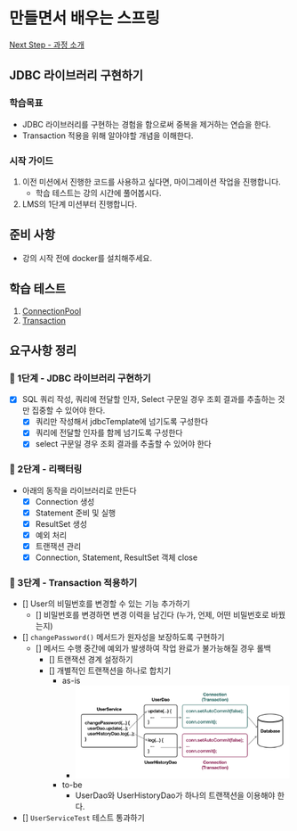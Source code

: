 # 만들면서 배우는 스프링
[Next Step - 과정 소개](https://edu.nextstep.camp/c/4YUvqn9V)

## JDBC 라이브러리 구현하기

### 학습목표
- JDBC 라이브러리를 구현하는 경험을 함으로써 중복을 제거하는 연습을 한다.
- Transaction 적용을 위해 알아야할 개념을 이해한다.

### 시작 가이드
1. 이전 미션에서 진행한 코드를 사용하고 싶다면, 마이그레이션 작업을 진행합니다.
    - 학습 테스트는 강의 시간에 풀어봅시다.
2. LMS의 1단계 미션부터 진행합니다.

## 준비 사항
- 강의 시작 전에 docker를 설치해주세요.

## 학습 테스트
1. [ConnectionPool](study/src/test/java/connectionpool)
2. [Transaction](study/src/test/java/transaction)


## 요구사항 정리
### 🚀 1단계 - JDBC 라이브러리 구현하기
- [x] SQL 쿼리 작성, 쿼리에 전달할 인자, Select 구문일 경우 조회 결과를 추출하는 것만 집중할 수 있어야 한다.
  - [x] 쿼리만 작성해서 jdbcTemplate에 넘기도록 구성한다
  - [x] 쿼리에 전달할 인자를 함께 넘기도록 구성한다 
  - [x] select 구문일 경우 조회 결과를 추출할 수 있어야 한다

### 🚀 2단계 - 리팩터링
- 아래의 동작을 라이브러리로 만든다 
  - [x] Connection 생성 
  - [x] Statement 준비 및 실행 
  - [x] ResultSet 생성 
  - [x] 예외 처리 
  - [x] 트랜잭션 관리 
  - [x] Connection, Statement, ResultSet 객체 close

### 🚀 3단계 - Transaction 적용하기
- [] User의 비밀번호를 변경할 수 있는 기능 추가하기 
  - [] 비밀번호를 변경하면 변경 이력을 남긴다 (누가, 언제, 어떤 비밀번호로 바꿨는지)
- [] `changePassword()` 메서드가 원자성을 보장하도록 구현하기 
  - [] 메서드 수행 중간에 예외가 발생하여 작업 완료가 불가능해질 경우 롤백
    - [] 트랜잭션 경계 설정하기 
    - [] 개별적인 트랜잭션을 하나로 합치기 
      - as-is
        - ![img.png](img/img.png)
      - to-be
        - UserDao와 UserHistoryDao가 하나의 트랜잭션을 이용해야 한다.
- [] `UserServiceTest` 테스트 통과하기